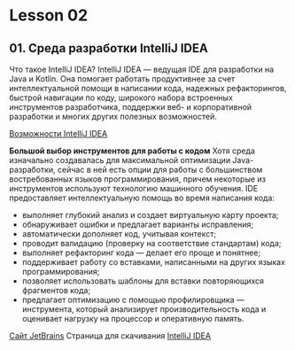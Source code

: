 # Lesson 02

## 01. Среда разработки IntelliJ IDEA
Что такое IntelliJ IDEA?
IntelliJ IDEA — ведущая IDE для разработки на Java и Kotlin.
Она помогает работать продуктивнее за счет интеллектуальной помощи в написании кода, надежных рефакторингов, быстрой навигации по коду, широкого набора встроенных инструментов разработчика, поддержки веб- и корпоративной разработки и многих других полезных возможностей.

[Возможности IntelliJ IDEA ](https://www.jetbrains.com/ru-ru/idea/features/ "IntelliJ IDEA features")

**Большой выбор инструментов для работы с кодом**
Хотя среда изначально создавалась для максимальной оптимизации Java-разработки, сейчас в ней есть опции для работы с большинством востребованных языков программирования, причем некоторые из инструментов используют технологию машинного обучения.
IDE предоставляет интеллектуальную помощь во время написания кода:

- выполняет глубокий анализ и создает виртуальную карту проекта; 
- обнаруживает ошибки и предлагает варианты исправления; 
- автоматически дополняет код, учитывая контекст; 
- проводит валидацию (проверку на соответствие стандартам) кода; 
- выполняет рефакторинг кода — делает его проще и понятнее; 
- поддерживает работу со вставками, написанными на других языках программирования; 
- позволяет использовать шаблоны для вставки повторяющихся фрагментов кода; 
- предлагает оптимизацию с помощью профилировщика — инструмента, который анализирует производительность кода и оценивает нагрузку на процессор и оперативную память.

[Сайт JetBrains](https://www.jetbrains.com/ "JetBrains web site")
Страница для скачивания [IntelliJ IDEA](https://www.jetbrains.com/idea/download/?section=windows "Download page")


